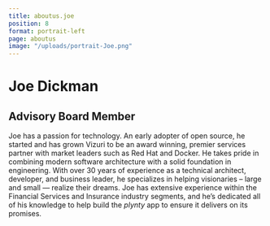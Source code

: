 ```yaml
---
title: aboutus.joe
position: 8
format: portrait-left
page: aboutus
image: "/uploads/portrait-Joe.png"
---
```


# Joe Dickman

## Advisory Board Member

Joe has a passion for technology. An early adopter of open source, he started and has grown Vizuri to be an award winning, premier services partner with market leaders such as Red Hat and Docker. He takes pride in combining modern software architecture with a solid foundation in engineering. With over 30 years of experience as a technical architect, developer, and business leader, he specializes in helping visionaries – large and small — realize their dreams. Joe has extensive experience within the Financial Services and Insurance industry segments, and he’s dedicated all of his knowledge to help build the *plynty* app to ensure it delivers on its promises.
